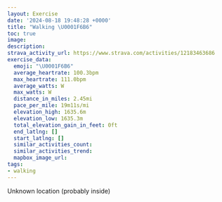 ```yaml
---
layout: Exercise
date: '2024-08-18 19:48:28 +0000'
title: "Walking \U0001F6B6"
toc: true
image:
description:
strava_activity_url: https://www.strava.com/activities/12183463686
exercise_data:
  emoji: "\U0001F6B6"
  average_heartrate: 100.3bpm
  max_heartrate: 111.0bpm
  average_watts: W
  max_watts: W
  distance_in_miles: 2.45mi
  pace_per_mile: 19m11s/mi
  elevation_high: 1635.6m
  elevation_low: 1635.3m
  total_elevation_gain_in_feet: 0ft
  end_latlng: []
  start_latlng: []
  similar_activities_count:
  similar_activities_trend:
  mapbox_image_url:
tags:
- walking
---
```




Unknown location (probably inside)
